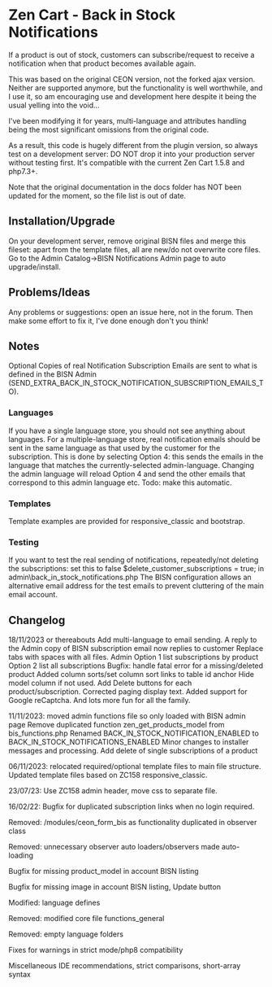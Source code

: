 # Zen Cart - Back in Stock Notifications
If a product is out of stock, customers can subscribe/request to receive a notification when that product becomes available again.

This was based on the original CEON version, not the forked ajax version. Neither are supported anymore, but the functionality is well worthwhile, and I use it, so am encouraging use and development here despite it being the usual yelling into the void...

I've been modifying it for years, multi-language and attributes handling being the most significant omissions from the original code.

As a result, this code is hugely different from the plugin version, so always test on a development server: DO NOT drop it into your production server without testing first.
It's compatible with the current Zen Cart 1.5.8 and php7.3+.

Note that the original documentation in the docs folder has NOT been updated for the moment, so the file list is out of date.

## Installation/Upgrade
On your development server, remove original BISN files and merge this fileset: apart from the template files, all are new/do not overwrite core files.
Go to the Admin Catalog->BISN Notifications Admin page to auto upgrade/install.

## Problems/Ideas
Any problems or suggestions: open an issue here, not in the forum. Then make some effort to fix it, I've done enough don't you think!

## Notes
Optional Copies of real Notification Subscription Emails are sent to what is defined in the BISN Admin (SEND_EXTRA_BACK_IN_STOCK_NOTIFICATION_SUBSCRIPTION_EMAILS_TO).

### Languages
If you have a single language store, you should not see anything about languages.
For a multiple-language store, real notification emails should be sent in the same language as that used by the customer for the subscription.
This is done by selecting Option 4: this sends the emails in the language that matches the currently-selected admin-language.
Changing the admin language will reload Option 4 and send the other emails that correspond to this admin language etc.
Todo: make this automatic.

### Templates
Template examples are provided for responsive_classic and bootstrap.

### Testing
If you want to test the real sending of notifications, repeatedly/not deleting the subscriptions: set this to false
$delete_customer_subscriptions = true;
in admin\back_in_stock_notifications.php
The BISN configuration allows an alternative email address for the test emails to prevent cluttering of the main email account.

## Changelog
18/11/2023 or thereabouts
Add multi-language to email sending.
A reply to the Admin copy of BISN subscription email now replies to customer
Replace tabs with spaces with all files.
Admin
Option 1 list subscriptions by product
Option 2 list all subscriptions 
Bugfix: handle fatal error for a missing/deleted product
Added column sorts/set column sort links to table id anchor
Hide model column if not used.
Add Delete buttons for each product/subscription.
Corrected paging display text.
Added support for Google reCaptcha.
And lots more fun for all the family.

11/11/2023: moved admin functions file so only loaded with BISN admin page
Remove duplicated function zen_get_products_model from bis_functions.php
Renamed BACK_IN_STOCK_NOTIFICATION_ENABLED to BACK_IN_STOCK_NOTIFICATIONS_ENABLED
Minor changes to installer messages and processing.
Add delete of single subscriptions of a product

06/11/2023: relocated required/optional template files to main file structure.
Updated template files based on ZC158 responsive_classic.

23/07/23:
Use ZC158 admin header, move css to separate file.

16/02/22:
Bugfix for duplicated subscription links when no login required.

Removed: /modules/ceon_form_bis as functionality duplicated in observer class

Removed: unnecessary observer auto loaders/observers made auto-loading 

Bugfix for missing product_model in account BISN listing

Bugfix for missing image in account BISN listing, Update button

Modified: language defines

Removed: modified core file functions_general

Removed: empty language folders

Fixes for warnings in strict mode/php8 compatibility

Miscellaneous IDE recommendations, strict comparisons, short-array syntax
